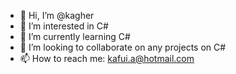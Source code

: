 - 👋 Hi, I’m @kagher
- 👀 I’m interested in C#
- 🌱 I’m currently learning C#
- 💞️ I’m looking to collaborate on any projects on C#
- 📫 How to reach me: kafui.a@hotmail.com

<!---
kagher/kagher is a ✨ special ✨ repository because its `README.md` (this file) appears on your GitHub profile.
You can click the Preview link to take a look at your changes.
--->
